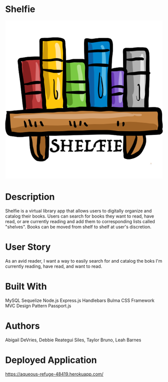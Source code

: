 # Shelfie
![Image description](/public/images/shelfie.png)

# Description
Shelfie is a virtual library app that allows users to digitally organize and catalog their books. Users can search for books they want to read, have read, or are currently reading and add them to corresponding lists called "shelves". Books can be moved from shelf to shelf at user's discretion. 

# User Story
As an avid reader, I want a way to easily search for and catalog the boks I'm currently reading, have read, and want to read.

# Built With
MySQL
Sequelize
Node.js
Express.js
Handlebars
Bulma CSS Framework
MVC Design Pattern
Passport.js

# Authors
Abigail DeVries, Debbie Reategui Siles, Taylor Bruno, Leah Barnes

# Deployed Application
https://aqueous-refuge-48419.herokuapp.com/

